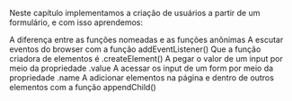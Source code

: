 Neste capítulo implementamos a criação de usuários a partir de um formulário, e com isso aprendemos:

A diferença entre as funções nomeadas e as funções anônimas
A escutar eventos do browser com a função addEventListener()
Que a função criadora de elementos é .createElement()
A pegar o valor de um input por meio da propriedade .value
A acessar os input de um form por meio da propriedade .name
A adicionar elementos na página e dentro de outros elementos com a função appendChild()
